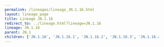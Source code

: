 ```yaml
---
permalink: /lineages/lineage_JN.1.16.html
layout: lineage_page
title: Lineage JN.1.16
redirect_to: ../lineage.html?lineage=JN.1.16
lineage: JN.1.16
parent: JN.1
children: ['JN.1.16', 'JN.1.16.1', 'JN.1.16.2', 'JN.1.16.3', 'JN.1.16.4', 'JN.1.16.5']
---
```

